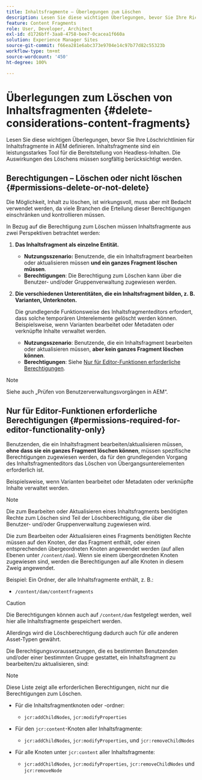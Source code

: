 ```yaml
---
title: Inhaltsfragmente – Überlegungen zum Löschen
description: Lesen Sie diese wichtigen Überlegungen, bevor Sie Ihre Richtlinien zum Löschen von Inhaltsfragmenten in AEM definieren. Inhaltsfragmente sind ein leistungsstarkes Tool für die Bereitstellung von Headless-Inhalten. Die Auswirkungen des Löschens müssen sorgfältig berücksichtigt werden.
feature: Content Fragments
role: User, Developer, Architect
exl-id: d1726bff-3aa8-4758-bee7-0cacea1f660a
solution: Experience Manager Sites
source-git-commit: f66ea281e6abc373e9704e14c97b77d82c55323b
workflow-type: tm+mt
source-wordcount: '450'
ht-degree: 100%

---
```


# Überlegungen zum Löschen von Inhaltsfragmenten {#delete-considerations-content-fragments}

Lesen Sie diese wichtigen Überlegungen, bevor Sie Ihre Löschrichtlinien für Inhaltsfragmente in AEM definieren. Inhaltsfragmente sind ein leistungsstarkes Tool für die Bereitstellung von Headless-Inhalten. Die Auswirkungen des Löschens müssen sorgfältig berücksichtigt werden.

## Berechtigungen – Löschen oder nicht löschen {#permissions-delete-or-not-delete}

Die Möglichkeit, Inhalt zu löschen, ist wirkungsvoll, muss aber mit Bedacht verwendet werden, da viele Branchen die Erteilung dieser Berechtigungen einschränken und kontrollieren müssen.

In Bezug auf die Berechtigung zum Löschen müssen Inhaltsfragmente aus zwei Perspektiven betrachtet werden:

1. **Das Inhaltsfragment als einzelne Entität.**

   * **Nutzungsszenario:** Benutzende, die ein Inhaltsfragment bearbeiten oder aktualisieren müssen **und ein ganzes Fragment löschen müssen**.
   * **Berechtigungen**: Die Berechtigung zum Löschen kann über die Benutzer- und/oder Gruppenverwaltung zugewiesen werden.

2. **Die verschiedenen Unterentitäten, die ein Inhaltsfragment bilden, z. B. Varianten, Unterknoten.**

   Die grundlegende Funktionsweise des Inhaltsfragmenteditors erfordert, dass solche temporären Unterelemente gelöscht werden können. Beispielsweise, wenn Varianten bearbeitet oder Metadaten oder verknüpfte Inhalte verwaltet werden.

   * **Nutzungsszenario**: Benutzende, die ein Inhaltsfragment bearbeiten oder aktualisieren müssen, **aber kein ganzes Fragment löschen können**.
   * **Berechtigungen**: Siehe [Nur für Editor-Funktionen erforderliche Berechtigungen](#permissions-required-for-editor-functionality-only).

>[!NOTE]
>
>Siehe auch „Prüfen von Benutzerverwaltungsvorgängen in AEM“. 

## Nur für Editor-Funktionen erforderliche Berechtigungen {#permissions-required-for-editor-functionality-only}

Benutzenden, die ein Inhaltsfragment bearbeiten/aktualisieren müssen, **ohne dass sie ein ganzes Fragment löschen können**, müssen spezifische Berechtigungen zugewiesen werden, da für den grundlegenden Vorgang des Inhaltsfragmenteditors das Löschen von Übergangsunterelementen erforderlich ist.

Beispielsweise, wenn Varianten bearbeitet oder Metadaten oder verknüpfte Inhalte verwaltet werden.

>[!NOTE]
>
>Die zum Bearbeiten oder Aktualisieren eines Inhaltsfragments benötigten Rechte zum Löschen sind Teil der Löschberechtigung, die über die Benutzer- und/oder Gruppenverwaltung zugewiesen wird.

Die zum Bearbeiten oder Aktualisieren eines Fragments benötigten Rechte müssen auf den Knoten, der das Fragment enthält, oder einen entsprechenden übergeordneten Knoten angewendet werden (auf allen Ebenen unter `/content/dam`). Wenn sie einem übergeordneten Knoten zugewiesen sind, werden die Berechtigungen auf alle Knoten in diesem Zweig angewendet.

Beispiel: Ein Ordner, der alle Inhaltsfragmente enthält, z. B.:

* `/content/dam/contentfragments`

>[!CAUTION]
>
>Die Berechtigungen können auch auf `/content/dam` festgelegt werden, weil hier alle Inhaltsfragmente gespeichert werden.
>
>Allerdings wird die Löschberechtigung dadurch auch für *alle* anderen Asset-Typen gewährt.

Die Berechtigungsvoraussetzungen, die es bestimmten Benutzenden und/oder einer bestimmten Gruppe gestattet, ein Inhaltsfragment zu bearbeiten/zu aktualisieren, sind:

>[!NOTE]
>
>Diese Liste zeigt alle erforderlichen Berechtigungen, nicht nur die Berechtigungen zum Löschen.

* Für die Inhaltsfragmentknoten oder -ordner:

   * `jcr:addChildNodes`, `jcr:modifyProperties`

* Für den `jcr:content`-Knoten aller Inhaltsfragmente:

   * `jcr:addChildNodes`, `jcr:modifyProperties`, und `jcr:removeChildNodes`

* Für alle Knoten unter `jcr:content` aller Inhaltsfragmente:

   * `jcr:addChildNodes`, `jcr:modifyProperties`, `jcr:removeChildNodes` und `jcr:removeNode`
